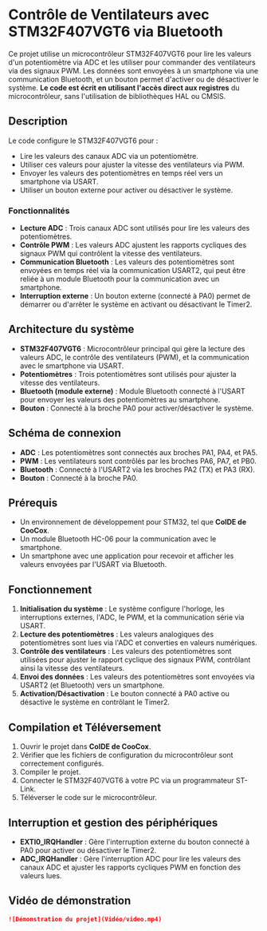 # Contrôle de Ventilateurs avec STM32F407VGT6 via Bluetooth

Ce projet utilise un microcontrôleur STM32F407VGT6 pour lire les valeurs d'un potentiomètre via ADC et les utiliser pour commander des ventilateurs via des signaux PWM. Les données sont envoyées à un smartphone via une communication Bluetooth, et un bouton permet d'activer ou de désactiver le système. **Le code est écrit en utilisant l'accès direct aux registres** du microcontrôleur, sans l'utilisation de bibliothèques HAL ou CMSIS.

## Description

Le code configure le STM32F407VGT6 pour :
- Lire les valeurs des canaux ADC via un potentiomètre.
- Utiliser ces valeurs pour ajuster la vitesse des ventilateurs via PWM.
- Envoyer les valeurs des potentiomètres en temps réel vers un smartphone via USART.
- Utiliser un bouton externe pour activer ou désactiver le système.

### Fonctionnalités
- **Lecture ADC** : Trois canaux ADC sont utilisés pour lire les valeurs des potentiomètres.
- **Contrôle PWM** : Les valeurs ADC ajustent les rapports cycliques des signaux PWM qui contrôlent la vitesse des ventilateurs.
- **Communication Bluetooth** : Les valeurs des potentiomètres sont envoyées en temps réel via la communication USART2, qui peut être reliée à un module Bluetooth pour la communication avec un smartphone.
- **Interruption externe** : Un bouton externe (connecté à PA0) permet de démarrer ou d'arrêter le système en activant ou désactivant le Timer2.

## Architecture du système

- **STM32F407VGT6** : Microcontrôleur principal qui gère la lecture des valeurs ADC, le contrôle des ventilateurs (PWM), et la communication avec le smartphone via USART.
- **Potentiomètres** : Trois potentiomètres sont utilisés pour ajuster la vitesse des ventilateurs.
- **Bluetooth (module externe)** : Module Bluetooth connecté à l'USART pour envoyer les valeurs des potentiomètres au smartphone.
- **Bouton** : Connecté à la broche PA0 pour activer/désactiver le système.

## Schéma de connexion

- **ADC** : Les potentiomètres sont connectés aux broches PA1, PA4, et PA5.
- **PWM** : Les ventilateurs sont contrôlés par les broches PA6, PA7, et PB0.
- **Bluetooth** : Connecté à l'USART2 via les broches PA2 (TX) et PA3 (RX).
- **Bouton** : Connecté à la broche PA0.

## Prérequis

- Un environnement de développement pour STM32, tel que **CoIDE de CooCox**.
- Un module Bluetooth HC-06 pour la communication avec le smartphone.
- Un smartphone avec une application pour recevoir et afficher les valeurs envoyées par l'USART via Bluetooth.

## Fonctionnement

1. **Initialisation du système** : Le système configure l'horloge, les interruptions externes, l'ADC, le PWM, et la communication série via USART.
2. **Lecture des potentiomètres** : Les valeurs analogiques des potentiomètres sont lues via l'ADC et converties en valeurs numériques.
3. **Contrôle des ventilateurs** : Les valeurs des potentiomètres sont utilisées pour ajuster le rapport cyclique des signaux PWM, contrôlant ainsi la vitesse des ventilateurs.
4. **Envoi des données** : Les valeurs des potentiomètres sont envoyées via USART2 (et Bluetooth) vers un smartphone.
5. **Activation/Désactivation** : Le bouton connecté à PA0 active ou désactive le système en contrôlant le Timer2.

## Compilation et Téléversement

1. Ouvrir le projet dans **CoIDE de CooCox**.
2. Vérifier que les fichiers de configuration du microcontrôleur sont correctement configurés.
3. Compiler le projet.
4. Connecter le STM32F407VGT6 à votre PC via un programmateur ST-Link.
5. Téléverser le code sur le microcontrôleur.

## Interruption et gestion des périphériques

- **EXTI0_IRQHandler** : Gère l'interruption externe du bouton connecté à PA0 pour activer ou désactiver le Timer2.
- **ADC_IRQHandler** : Gère l'interruption ADC pour lire les valeurs des canaux ADC et ajuster les rapports cycliques PWM en fonction des valeurs lues.

## Vidéo de démonstration

```md
![Démonstration du projet](Vidéo/video.mp4)
```


